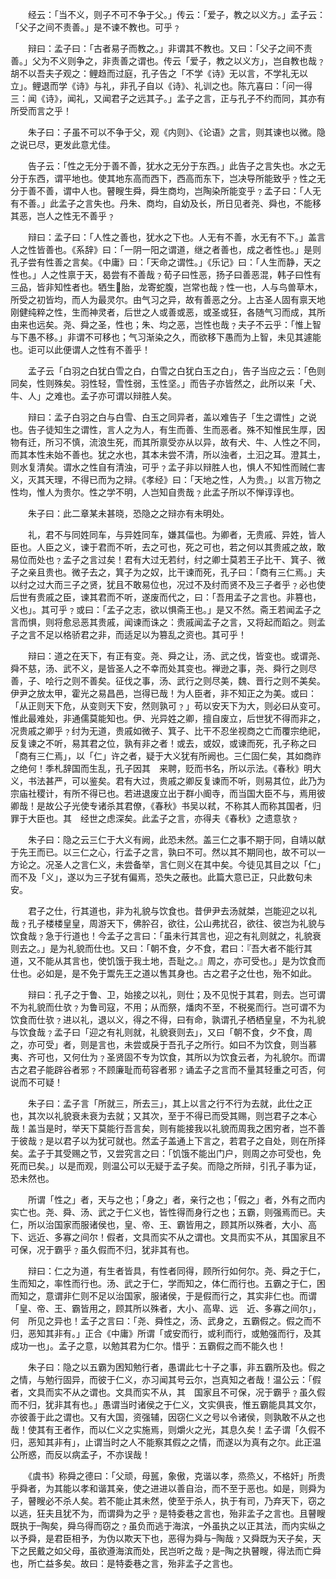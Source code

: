 <!-- { "loadSidebar": true } -->
　　经云：「当不义，则子不可不争于父。」传云：「爱子，教之以义方。」孟子云：「父子之间不责善。」是不谏不教也。可乎﹖

　　辩曰：孟子曰：「古者易子而教之。」非谓其不教也。又曰：「父子之间不责善。」父为不义则争之，非责善之谓也。传云「爱子，教之以义方」，岂自教也哉﹖胡不以吾夫子观之：鲤趋而过庭，孔子告之「不学《诗》无以言，不学礼无以立」。鲤退而学《诗》与礼，非孔子自以《诗》、礼训之也。陈亢喜曰：「问一得三：闻《诗》，闻礼，又闻君子之远其子。」孟子之言，正与孔子不约而同，其亦有所受而言之乎！

　　朱子曰：子虽不可以不争于父，观《内则》、《论语》之言，则其谏也以微。隐之说已尽，更发此意尤佳。

　　告子云：「性之无分于善不善，犹水之无分于东西。」此告子之言失也。水之无分于东西，谓平地也。使其地东高而西下，西高而东下，岂决导所能致乎﹖性之无分于善不善，谓中人也。瞽瞍生舜，舜生商均，岂陶染所能变乎﹖孟子曰：「人无有不善。」此孟子之言失也。丹朱、商均，自幼及长，所日见者尧、舜也，不能移其恶，岂人之性无不善乎﹖

　　辩曰：孟子曰：「人性之善也，犹水之下也。人无有不善，水无有不下。」盖言人之性皆善也。《系辞》曰：「一阴一阳之谓道，继之者善也，成之者性也。」是则孔子尝有性善之言矣。《中庸》曰：「天命之谓性。」《乐记》曰：「人生而静，天之性也。」人之性禀于天，曷尝有不善哉﹖荀子曰性恶，扬子曰善恶混，韩子曰性有三品，皆非知性者也。牺生胎，龙寄蛇腹，岂常也哉﹖性一也，人与鸟兽草木，所受之初皆均，而人为最灵尔。由气习之异，故有善恶之分。上古圣人固有禀天地刚健纯粹之性，生而神灵者，后世之人或善或恶，或圣或狂，各随气习而成，其所由来也远矣。尧、舜之圣，性也；朱、均之恶，岂性也哉﹖夫子不云乎：「惟上智与下愚不移。」非谓不可移也；气习渐染之久，而欲移下愚而为上智，未见其遽能也。讵可以此便谓人之性有不善乎！

　　孟子云「白羽之白犹白雪之白，白雪之白犹白玉之白」，告子当应之云：「色则同矣，性则殊矣。羽性轻，雪性弱，玉性坚。」而告子亦皆然之，此所以来「犬、牛、人」之难也。孟子亦可谓以辩胜人矣。

　　辩曰：孟子白羽之白与白雪、白玉之同异者，盖以难告子「生之谓性」之说也。告子徒知生之谓性，言人之为人，有生而善、生而恶者。殊不知惟民生厚，因物有迁，所习不慎，流浪生死，而其所禀受亦从以异，故有犬、牛、人性之不同，而其本性未始不善也。犹之水也，其本未尝不清，所以浊者，土汩之耳。澄其土，则水复清矣。谓水之性自有清浊，可乎﹖孟子非以辩胜人也，惧人不知性而贼仁害义，灭其天理，不得已而为之辩。《孝经》曰：「天地之性，人为贵。」以言万物之性均，惟人为贵尔。性之学不明，人岂知自贵哉﹖此孟子所以不惮谆谆也。

　　朱子曰：此二章某未甚晓，恐隐之之辩亦有未明处。

　　礼，君不与同姓同车，与异姓同车，嫌其偪也。为卿者，无贵戚、异姓，皆人臣也。人臣之义，谏于君而不听，去之可也，死之可也，若之何以其贵戚之故，敢易位而处也﹖孟子之言过矣！君有大过无若纣，纣之卿士莫若王子比干、箕子、微子之亲且贵也。微子去之，箕子为之奴，比干谏而死，孔子曰：「商有三仁焉。」夫以纣之过大而三子之贤，犹且不敢易位也，况过不及纣而贤不及三子者乎﹖必也使后世有贵戚之臣，谏其君而不听，遂废而代之，曰：「吾用孟子之言也。非篡也，义也」。其可乎﹖或曰：「孟子之志，欲以惧斋王也。」是又不然。斋王若闻孟子之言而惧，则将愈忌恶其贵戚，闻谏而诛之：贵戚闻孟子之言，又将起而蹈之。则孟子之言不足以格骄君之非，而适足以为篡乱之资也。其可乎！

　　辩曰：道之在天下，有正有变。尧、舜之让，汤、武之伐，皆变也。或谓尧、舜不慈，汤、武不义，是皆圣人之不幸而处其变也。禅逊之事，尧、舜行之则尽善，子、哙行之则不善矣。征伐之事，汤、武行之则尽美，魏、晋行之则不美矣。伊尹之放太甲，霍光之易昌邑，岂得已哉！为人臣者，非不知正之为美。或曰：「从正则天下危，从变则天下安，然则孰可﹖」苟以安天下为大，则必曰从变可。惟此最难处，非通儒莫能知也。伊、光异姓之卿，擅自废立，后世犹不得而非之，况贵戚之卿乎﹖纣为无道，贵戚如微子、箕子、比干不忍坐视商之亡而覆宗绝祀，反复谏之不听，易其君之位，孰有非之者！或去，或奴，或谏而死，孔子称之曰「商有三仁焉」，以「仁」许之者，疑于大义犹有所阙也。三仁固仁矣，其如商祚之绝何！季札辞国而生乱，孔子因其　来聘，贬而书名，所以示法。《春秋》明大义，书法甚严，可以鉴矣。君有大过，贵戚之卿反复谏而不听，则易其位，此乃为宗庙社稷计，有所不得已也。若进退废立出于群小阍寺，而当国大臣不与，焉用彼卿哉！是故公子光使专诸杀其君僚，《春秋》书吴以弒，不称其人而称其国者，归罪于大臣也。其　经世之虑深矣。此孟子之言，亦得夫《春秋》之遗意欤﹖

　　朱子曰：隐之云三仁于大义有阙，此恐未然。盖三仁之事不期于同，自靖以献于先王而已。以三仁之心，行孟子之言，孰曰不可。然以其不期同也，故不可以一方论之。况圣人之言仁义，未尝备举，言仁则义在其中矣。今徒见其目之以「仁」而不及「义」，遂以为三子犹有偏焉，恐失之蔽也。此篇大意已正，只此数句未安。

　　君子之仕，行其道也，非为礼貌与饮食也。昔伊尹去汤就桀，岂能迎之以礼哉﹖孔子楼楼皇皇，周游天下，佛肸召，欲往，公山弗扰召，欲往、彼岂为礼貌与饮食哉﹖急于行道也！今孟子之言曰：「虽未行其言也，迎之有礼则就之，礼貌衰则去之。」是为礼貌而仕也。又曰：「朝不食，夕不食，君曰：『吾大者不能行其道，又不能从其言也，使饥饿于我土地，吾耻之。』周之，亦可受也。」是为饮食而仕也。必如是，是不免于鬻先王之道以售其身也。古之君子之仕也，殆不如此。

　　辩曰：孔子之于鲁、卫，始接之以礼，则仕；及不见悦于其君，则去。岂可谓不为礼貌而仕欤﹖为鲁司寇，不用；从而祭，燔肉不至，不税冕而行。岂可谓不为饮食而仕欤﹖进以礼，退以义，得之不得，曰有命，孰谓孔子栖栖皇皇，不为礼貌与饮食哉﹖孟子曰「迎之有礼则就，礼貌衰则去」，又曰「朝不食，夕不食，周之，亦可受」者，则是言也，未尝或戾于吾孔子之所行。如曰不为饮食，则当慕夷、齐可也，又何仕为﹖圣贤固不专为饮食，其所以为饮食云者，为礼貌尔。而谓古之君子能辟谷者邪﹖不顾廉耻而苟容者邪﹖诵孟子之言而不量其轻重之可否，何说而不可疑！

　　朱子曰：孟子言「所就三，所去三」，其上以言之行不行为去就，此仕之正也，其次以礼貌衰未衰为去就；又其次，至于不得已而受其赐，则岂君子之本心哉！盖当是时，举天下莫能行吾言矣，则有能接我以礼貌而周我之困穷者，岂不善于彼哉﹖是以君子以为犹可就也。然孟子盖通上下言之，若君子之自处，则在所择矣。孟子于其受赐之节，又尝究言之曰：「饥饿不能出门户，则周之亦可受也，免死而已矣。」以是而观，则温公可以无疑于孟子矣。而隐之所辩，引孔子事为证，恐未然也。

　　所谓「性之」者，天与之也；「身之」者，亲行之也；「假之」者，外有之而内实亡也。尧、舜、汤、武之于仁义也，皆性得而身行之也；五霸，则强焉而已。夫仁，所以治国家而服诸侯也，皇、帝、王、霸皆用之，顾其所以殊者，大小、高下、远近、多寡之间尔！假者，文具而实不从之谓也。文具而实不从，其国家且不可保，况于霸乎﹖虽久假而不归，犹非其有也。

　　辩曰：仁之为道，有生者皆具，有性者同得，顾所行如何尔。尧、舜之于仁，生而知之，率性而行也。汤、武之于仁，学而知之，体仁而行也。五霸之于仁，困而知之，意谓非仁则不足以治国家，服诸侯，于是假而行之，其实非仁也。而谓「皇、帝、王、霸皆用之，顾其所以殊者，大小、高卑、远　近、多寡之间尔」，何　所见之异也！孟子之言曰：「尧、舜性之，汤、武身之，五霸假之。假之而不归，恶知其非有。」正合《中庸》所谓「或安而行，或利而行，或勉强而行，及其成功一也」。孟子之意，以勉其君为仁尔。惜乎：五霸假之而不能久也！

　　朱子曰：隐之以五霸为困知勉行者，愚谓此七十子之事，非五霸所及也。假之之情，与勉行固异，而彼于仁义，亦习闻其号云尔，岂真知之者哉！温公云：「假者，文具而实不从之谓也。文具而实不从，其　国家且不可保，况于霸乎﹖虽久假而不归，犹非其有也。」愚谓当时诸侯之于仁义，文实俱丧，惟五霸能具其文尔，亦彼善于此之谓也。又有大国，资强辅，因窃仁义之号以令诸侯，则孰敢不从之也哉！使其有王者作，而以仁义之实施焉，则爝火之光，其息久矣！孟子谓「久假不归，恶知其非有」，止谓当时之人不能察其假之之情，而遂以为真有之尔。此正温公所惑，而反以病孟子，不亦误哉！

　　《虞书》称舜之德曰：「父顽，母嚚，象傲，克谐以孝，烝烝乂，不格奸」所贵乎舜者，为其能以孝和谐其亲，使之进进以善自治，而不至于恶也。如是，则舜为子，瞽瞍必不杀人矣。若不能止其未然，使至于杀人，执于有司，乃弃天下，窃之以逃，狂夫且犹不为，而谓舜为之乎﹖是特委巷之言也，殆非孟子之言也。且瞽瞍既执于陶矣，舜乌得而窃之﹖虽负而逃于海滨，外虽执之以正其法，而内实纵之以予舜，是君臣相予，为伪以欺天下也，恶得为舜与陶哉﹖又舜既为天子矣，天下之民戴之如父母，虽欲遵海滨而处，民岂听之哉﹖是陶之执瞽瞍，得法而亡舜也，所亡益多矣。故曰：是特委巷之言，殆非孟子之言也。


